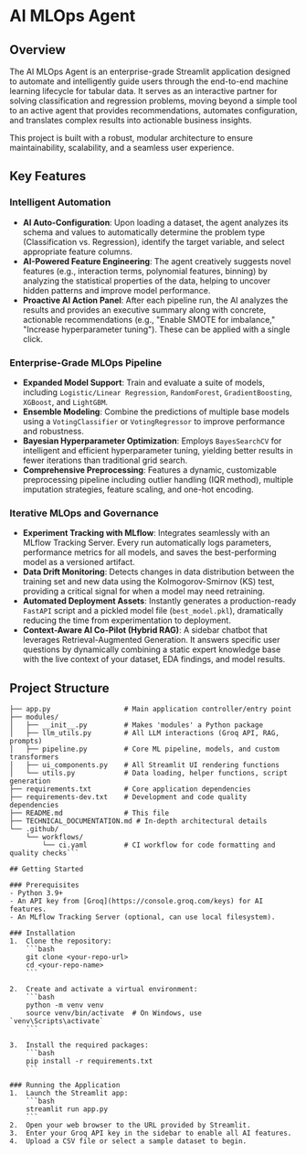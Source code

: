 

# AI MLOps Agent

## Overview

The AI MLOps Agent is an enterprise-grade Streamlit application designed to automate and intelligently guide users through the end-to-end machine learning lifecycle for tabular data. It serves as an interactive partner for solving classification and regression problems, moving beyond a simple tool to an active agent that provides recommendations, automates configuration, and translates complex results into actionable business insights.

This project is built with a robust, modular architecture to ensure maintainability, scalability, and a seamless user experience.

## Key Features

### Intelligent Automation
- **AI Auto-Configuration**: Upon loading a dataset, the agent analyzes its schema and values to automatically determine the problem type (Classification vs. Regression), identify the target variable, and select appropriate feature columns.
- **AI-Powered Feature Engineering**: The agent creatively suggests novel features (e.g., interaction terms, polynomial features, binning) by analyzing the statistical properties of the data, helping to uncover hidden patterns and improve model performance.
- **Proactive AI Action Panel**: After each pipeline run, the AI analyzes the results and provides an executive summary along with concrete, actionable recommendations (e.g., "Enable SMOTE for imbalance," "Increase hyperparameter tuning"). These can be applied with a single click.

### Enterprise-Grade MLOps Pipeline
- **Expanded Model Support**: Train and evaluate a suite of models, including `Logistic/Linear Regression`, `RandomForest`, `GradientBoosting`, `XGBoost`, and `LightGBM`.
- **Ensemble Modeling**: Combine the predictions of multiple base models using a `VotingClassifier` or `VotingRegressor` to improve performance and robustness.
- **Bayesian Hyperparameter Optimization**: Employs `BayesSearchCV` for intelligent and efficient hyperparameter tuning, yielding better results in fewer iterations than traditional grid search.
- **Comprehensive Preprocessing**: Features a dynamic, customizable preprocessing pipeline including outlier handling (IQR method), multiple imputation strategies, feature scaling, and one-hot encoding.

### Iterative MLOps and Governance
- **Experiment Tracking with MLflow**: Integrates seamlessly with an MLflow Tracking Server. Every run automatically logs parameters, performance metrics for all models, and saves the best-performing model as a versioned artifact.
- **Data Drift Monitoring**: Detects changes in data distribution between the training set and new data using the Kolmogorov-Smirnov (KS) test, providing a critical signal for when a model may need retraining.
- **Automated Deployment Assets**: Instantly generates a production-ready `FastAPI` script and a pickled model file (`best_model.pkl`), dramatically reducing the time from experimentation to deployment.
- **Context-Aware AI Co-Pilot (Hybrid RAG)**: A sidebar chatbot that leverages Retrieval-Augmented Generation. It answers specific user questions by dynamically combining a static expert knowledge base with the live context of your dataset, EDA findings, and model results.

## Project Structure
```
├── app.py                  # Main application controller/entry point
├── modules/
│   ├── __init__.py         # Makes 'modules' a Python package
│   ├── llm_utils.py        # All LLM interactions (Groq API, RAG, prompts)
│   ├── pipeline.py         # Core ML pipeline, models, and custom transformers
│   ├── ui_components.py    # All Streamlit UI rendering functions
│   └── utils.py            # Data loading, helper functions, script generation
├── requirements.txt        # Core application dependencies
├── requirements-dev.txt    # Development and code quality dependencies
├── README.md               # This file
├── TECHNICAL_DOCUMENTATION.md # In-depth architectural details
└── .github/
    └── workflows/
        └── ci.yaml         # CI workflow for code formatting and quality checks```

## Getting Started

### Prerequisites
- Python 3.9+
- An API key from [Groq](https://console.groq.com/keys) for AI features.
- An MLflow Tracking Server (optional, can use local filesystem).

### Installation
1.  Clone the repository:
    ```bash
    git clone <your-repo-url>
    cd <your-repo-name>
    ```

2.  Create and activate a virtual environment:
    ```bash
    python -m venv venv
    source venv/bin/activate  # On Windows, use `venv\Scripts\activate`
    ```

3.  Install the required packages:
    ```bash
    pip install -r requirements.txt
    ```

### Running the Application
1.  Launch the Streamlit app:
    ```bash
    streamlit run app.py
    ```
2.  Open your web browser to the URL provided by Streamlit.
3.  Enter your Groq API key in the sidebar to enable all AI features.
4.  Upload a CSV file or select a sample dataset to begin.